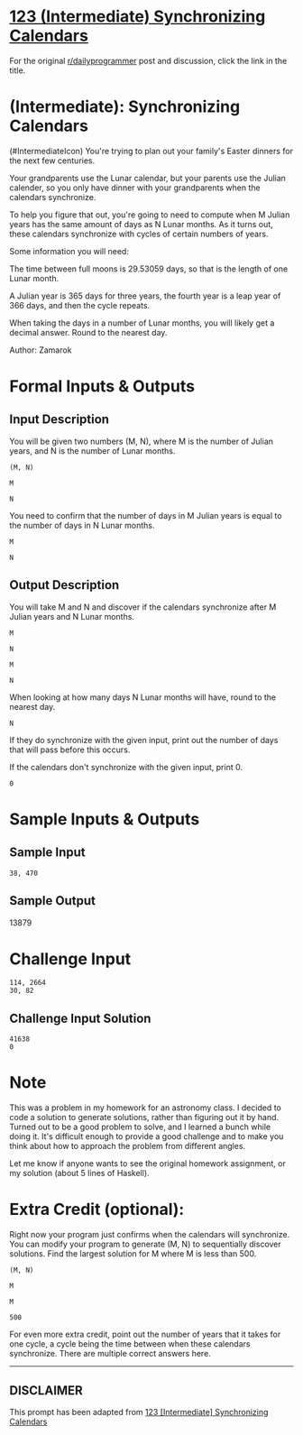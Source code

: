 # [123 (Intermediate) Synchronizing Calendars](https://www.reddit.com/r/dailyprogrammer/comments/1dx3wj/050813_challenge_123_intermediate_synchronizing/)

For the original [r/dailyprogrammer](https://www.reddit.com/r/dailyprogrammer/) post and discussion, click the link in the title.

#  (Intermediate): Synchronizing Calendars
(#IntermediateIcon)
You're trying to plan out your family's Easter dinners for the next few centuries.

Your grandparents use the Lunar calendar, but your parents use the Julian calender, so you only have dinner with your grandparents when the calendars synchronize.

To help you figure that out, you're going to need to compute when M Julian years has the same amount of days as N Lunar months. As it turns out, these calendars synchronize with cycles of certain numbers of years.

Some information you will need:

The time between full moons is 29.53059 days, so that is the length of one Lunar month.

A Julian year is 365 days for three years, the fourth year is a leap year of 366 days, and then the cycle repeats.

When taking the days in a number of Lunar months, you will likely get a decimal answer. Round to the nearest day.

Author: Zamarok

# Formal Inputs & Outputs
## Input Description
You will be given two numbers (M, N), where
M is the number of Julian years, and
N is the number of Lunar months.


```
(M, N)
```

```
M
```

```
N
```
You need to confirm that the number of days in M Julian years is equal to the number of days in N Lunar months.


```
M
```

```
N
```
## Output Description
You will take M and N and discover if the calendars synchronize after M Julian years and N Lunar months.


```
M
```

```
N
```

```
M
```

```
N
```
When looking at how many days N Lunar months will have, round to the nearest day.


```
N
```
If they do synchronize with the given input, print out the number of days that will pass before this occurs.

If the calendars don't synchronize with the given input, print 0.


```
0
```
# Sample Inputs & Outputs
## Sample Input

```
38, 470
```
## Sample Output
13879

# Challenge Input

```
114, 2664
30, 82
```
## Challenge Input Solution

```
41638
0
```
# Note
This was a problem in my homework for an astronomy class. I decided to code a solution to generate solutions, rather than figuring out it by hand. Turned out to be a good problem to solve, and I learned a bunch while doing it. It's difficult enough to provide a good challenge and to make you think about how to approach the problem from different angles.

Let me know if anyone wants to see the original homework assignment, or my solution (about 5 lines of Haskell).

# Extra Credit (optional):
Right now your program just confirms when the calendars will synchronize. You can modify your program to generate (M, N) to sequentially discover solutions. Find the largest solution for M where M is less than 500.


```
(M, N)
```

```
M
```

```
M
```

```
500
```
For even more extra credit, point out the number of years that it takes for one cycle, a cycle being the time between when these calendars synchronize. There are multiple correct answers here.


----
## **DISCLAIMER**
This prompt has been adapted from [123 [Intermediate] Synchronizing Calendars](https://www.reddit.com/r/dailyprogrammer/comments/1dx3wj/050813_challenge_123_intermediate_synchronizing/
)

